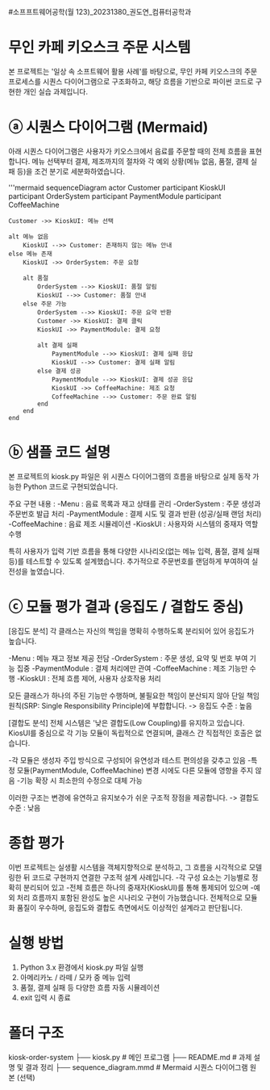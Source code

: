 #소프프트웨어공학(월 123)_20231380_권도연_컴퓨터공학과

# 무인 카페 키오스크 주문 시스템
본 프로젝트는 '일상 속 소프트웨어 활용 사례'를 바탕으로, 
무인 카페 키오스크의 주문 프로세스를 시퀀스 다이어그램으로 구조화하고,
해당 흐름을 기반으로 파이썬 코드로 구현한 개인 실습 과제입니다.


# ⓐ 시퀀스 다이어그램 (Mermaid)
아래 시퀀스 다이어그램은 사용자가 키오스크에서 음료를 주문할 때의 전체 흐름을 표현합니다.
메뉴 선택부터 결제, 제조까지의 절차와 각 예외 상황(메뉴 없음, 품절, 결제 실패 등)을 조건 분기로 세분화하였습니다.

'''mermaid
sequenceDiagram
    actor Customer
    participant KioskUI
    participant OrderSystem
    participant PaymentModule
    participant CoffeeMachine

    Customer ->> KioskUI: 메뉴 선택

    alt 메뉴 없음
        KioskUI -->> Customer: 존재하지 않는 메뉴 안내
    else 메뉴 존재
        KioskUI ->> OrderSystem: 주문 요청

        alt 품절
            OrderSystem -->> KioskUI: 품절 알림
            KioskUI -->> Customer: 품절 안내
        else 주문 가능
            OrderSystem -->> KioskUI: 주문 요약 반환
            Customer ->> KioskUI: 결제 클릭
            KioskUI ->> PaymentModule: 결제 요청

            alt 결제 실패
                PaymentModule -->> KioskUI: 결제 실패 응답
                KioskUI -->> Customer: 결제 실패 알림
            else 결제 성공
                PaymentModule -->> KioskUI: 결제 성공 응답
                KioskUI ->> CoffeeMachine: 제조 요청
                CoffeeMachine -->> Customer: 주문 완료 알림
            end
        end
    end


# ⓑ 샘플 코드 설명
본 프로젝트의 kiosk.py 파일은 위 시퀀스 다이어그램의 흐름을 바탕으로 실제 동작 가능한 Python 코드로 구현되었습니다.

주요 구현 내용 :
-Menu : 음료 목록과 재고 상태를 관리
-OrderSystem : 주문 생성과 주문번호 발급 처리
-PaymentModule : 결제 시도 및 결과 반환 (성공/실패 랜덤 처리)
-CoffeeMachine : 음료 제조 시뮬레이션
-KioskUI : 사용자와 시스템의 중재자 역할 수행

특히 사용자가 입력 기반 흐름을 통해 다양한 시나리오(없는 메뉴 입력, 품절, 결제 실패 등)를
테스트할 수 있도록 설계했습니다.
추가적으로 주문번호를 랜덤하게 부여하여 실전성을 높였습니다.


# ⓒ 모듈 평가 결과 (응집도 / 결합도 중심)
[응집도 분석]
각 클래스는 자신의 책임을 명확히 수행하도록 분리되어 있어 응집도가 높습니다.

-Menu : 메뉴 재고 정보 제공 전담
-OrderSystem : 주문 생성, 요약 및 번호 부여 기능 집중
-PaymentModule : 결제 처리에만 관여
-CoffeeMachine : 제조 기능만 수행
-KioskUI : 전체 흐름 제어, 사용자 상호작용 처리

모든 클래스가 하나의 주된 기능만 수행하며, 불필요한 책임이 분산되지 않아
단일 책임 원칙(SRP: Single Responsibility Principle)에 부합합니다.
-> 응집도 수준 : 높음

[결합도 분석]
전체 시스템은 '낮은 결합도(Low Coupling)를 유지하고 있습니다.
KiosUI를 중심으로 각 기능 모듈이 독립적으로 연결되며, 클래스 간 직접적인 호출은 없습니다.

-각 모듈은 생성자 주입 방식으로 구성되어 유연성과 테스트 편의성을 갖추고 있음
-특정 모듈(PaymentModule, CoffeeMachine) 변경 시에도 다른 모듈에 영향을 주지 않음
-기능 확장 시 최소한의 수정으로 대체 가능

이러한 구조는 변경에 유연하고 유지보수가 쉬운 구조적 장점을 제공합니다.
-> 결합도 수준 : 낮음


# 종합 평가
이번 프로젝트는 실생활 시스템을 객체지향적으로 분석하고,
그 흐름을 시각적으로 모델링한 뒤 코드로 구현까지 연결한 구조적 설계 사례입니다.
-각 구성 요소는 기능별로 정확히 분리되어 있고
-전체 흐름은 하나의 중재자(KioskUI)를 통해 통제되어 있으며
-예외 처리 흐름까지 포함된 완성도 높은 시나리오 구현이 가능했습니다.
전체적으로 모듈화 품질이 우수하며, 응집도와 결합도 측면에서도 이상적인 설계라고 판단됩니다.


# 실행 방법
1. Python 3.x 환경에서 kiosk.py 파일 실행
2. 아메리카노 / 라떼 / 모카 중 메뉴 입력
3. 품절, 결제 실패 등 다양한 흐름 자동 시뮬레이션
4. exit 입력 시 종료


# 폴더 구조
kiosk-order-system
├── kiosk.py               # 메인 프로그램
├── README.md              # 과제 설명 및 결과 정리
├── sequence_diagram.mmd  # Mermaid 시퀀스 다이어그램 원본 (선택)



